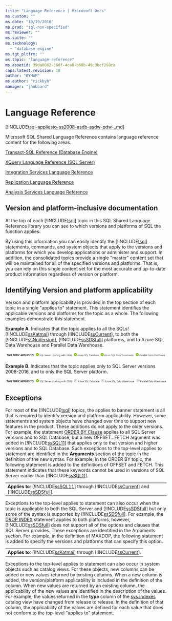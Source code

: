 ```yaml
---
title: "Language Reference | Microsoft Docs"
ms.custom: ""
ms.date: "10/19/2016"
ms.prod: "sql-non-specified"
ms.reviewer: ""
ms.suite: ""
ms.technology: 
  - "database-engine"
ms.tgt_pltfrm: ""
ms.topic: "language-reference"
ms.assetid: 39da8062-36df-4ca0-b68b-49c3bcf298ca
caps.latest.revision: 18
author: "BYHAM"
ms.author: "rickbyh"
manager: "jhubbard"
---
```

# Language Reference
[!INCLUDE[tsql-appliesto-ss2008-asdb-asdw-pdw-_md](../includes/tsql-appliesto-ss2008-asdb-asdw-pdw-md.md)]

  Microsoft SQL Shared Language Reference contains language reference content for the following areas.  
  
 [Transact-SQL Reference &#40;Database Engine&#41;](../t-sql/transact-sql-reference-database-engine.md)  
  
 [XQuery Language Reference &#40;SQL Server&#41;](../xquery/xquery-language-reference-sql-server.md)  
  
 [Integration Services Language Reference](../integration-services/integration-services-language-reference.md)  
  
 [Replication Language Reference](../relational-databases/replication/replication-language-reference.md)  
  
 [Analysis Services Language Reference](../mdx/analysis-services-language-reference.md)  
  
## Version and platform-inclusive documentation  
At the top of each [!INCLUDE[tsql](../includes/tsql-md.md)] topic in this SQL Shared Language Reference library you can see to which versions and platforms of SQL the function applies.
  
 By using this information you can easily identify the [!INCLUDE[tsql](../includes/tsql-md.md)] statements, commands, and system objects that apply to the versions and platforms for which you develop applications or administer and support. In addition, the consolidated topics provide a single "master" content set that will be maintained for all of the specified versions and platforms. That is, you can rely on this single content set for the most accurate and up-to-date product information regardless of version or platform.  
  
## Identifying Version and platform applicability  
 Version and platform applicability is provided in the top section of each topic in a single "applies to" statement. This statement identifies the applicable versions and platforms for the topic as a whole. The following examples demonstrate this statement.  
  
 **Example A**. Indicates that the topic applies to all the SQLs!  [!INCLUDE[ssKatmai](../includes/sskatmai-md.md)] through [!INCLUDE[ssCurrent](../includes/sscurrent-md.md)], to both the [!INCLUDE[ssNoVersion](../includes/ssnoversion-md.md)], [!INCLUDE[ssSDSfull](../includes/sssdsfull-md.md)] platforms, and to Azure SQL Data Warehouse and Parallel Data Warehouse.
 
 ![Applies to all](../t-sql/media/applies-to-all.png)
  
 **Example B**. Indicates that the topic applies only to SQL Server versions 2008-2016, and to only the SQL Server platform. 
  
 ![SQL Server from 2008 only](../t-sql/media/sql-server-from-2008-only.png)
    
## Exceptions  
 For most of the [!INCLUDE[tsql](../includes/tsql-md.md)] topics, the applies to banner statement is all that is required to identify version and platform applicability. However, some statements and system objects have changed over time to support new features in the product. These additions do not apply to the older versions. For example, the statement [ORDER BY Clause](../t-sql/queries/select-order-by-clause-transact-sql.md) applies to all SQL Server versions and to SQL Database, but a new OFFSET…FETCH argument was added in [!INCLUDE[ssSQL11](../includes/sssql11-md.md)] that applies only to that version and higher versions and to SQL Database. Such exceptions to the top-level applies to statement are identified in the **Arguments** section of the topic in the definition of the new syntax. For example, in the ORDER BY topic, the following statement is added to the definitions of OFFSET and FETCH. This statement indicates that these keywords cannot be used in versions of SQL Server earlier than [!INCLUDE[ssSQL11](../includes/sssql11-md.md)].  
  
||  
|-|  
|**Applies to**: [!INCLUDE[ssSQL11](../includes/sssql11-md.md)] through [!INCLUDE[ssCurrent](../includes/sscurrent-md.md)] and [!INCLUDE[ssSDSfull](../includes/sssdsfull-md.md)].|  
  
 Exceptions to the top-level applies to statement can also occur when the topic is applicable to both the SQL Server and [!INCLUDE[ssSDSfull](../includes/sssdsfull-md.md)] but only some of the syntax is supported by [!INCLUDE[ssSDSfull](../includes/sssdsfull-md.md)]. For example, the [DROP INDEX](../t-sql/statements/drop-index-transact-sql.md) statement applies to both platforms, however, [!INCLUDE[ssSDSfull](../includes/sssdsfull-md.md)] does not support all of the options and clauses that SQL Server provides. These exceptions are identified in the Arguments section. For example, in the definition of MAXDOP, the following statement is added to specify the versions and platforms that can specify this option.  
  
||  
|-|  
|**Applies to**: [!INCLUDE[ssKatmai](../includes/sskatmai-md.md)] through [!INCLUDE[ssCurrent](../includes/sscurrent-md.md)].|  
  
 Exceptions to the top-level applies to statement can also occur in system objects such as catalog views. For these objects, new columns can be added or new values returned by existing columns. When a new column is added, the version/platform applicability is included in the definition of the column. When new values are returned by an existing column, the applicability of the new values are identified in the description of the values. For example, the values returned in the **type** column of the [sys.indexes](../relational-databases/system-catalog-views/sys-indexes-transact-sql.md) catalog view have changed from release to release. In the definition of that column, the applicability of the values are defined for each value that does not conform to the top-level "applies to" statement.  
  
  
